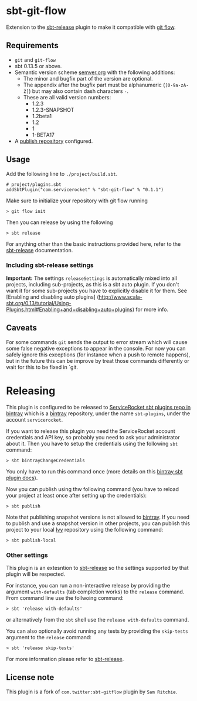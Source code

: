 sbt-git-flow
============

Extension to the [sbt-release](https://github.com/sbt/sbt-release) plugin to make it 
compatible with [git flow](https://github.com/nvie/gitflow).

## Requirements
 * `git` and `git-flow`
 * sbt 0.13.5 or above.
 * Semantic version scheme [semver.org](http://www.semver.org) with the following additions:
   * The minor and bugfix part of the version are optional.
   * The appendix after the bugfix part must be alphanumeric (`[0-9a-zA-Z]`) but may also contain dash characters `-`.
   * These are all valid version numbers:
     * 1.2.3
     * 1.2.3-SNAPSHOT
     * 1.2beta1
     * 1.2
     * 1
     * 1-BETA17
 * A [publish repository](https://github.com/harrah/xsbt/wiki/Publishing) configured. 

## Usage
Add the following line to `./project/build.sbt`. 

    # project/plugins.sbt
    addSbtPlugin("com.servicerocket" % "sbt-git-flow" % "0.1.1")

Make sure to initialize your repository with git flow running

    > git flow init

Then you can release by using the following

    > sbt release

For anything other than the basic instructions provided here, refer to the 
[sbt-release](https://github.com/sbt/sbt-release) documentation.

### Including sbt-release settings
**Important:** The settings `releaseSettings` is automatically mixed into all projects,
 including sub-projects, as this is a sbt auto plugin. If you don't want it for some sub-projects you have to 
 explicitly disable it for them. See [Enabling and disabling auto plugins]
 (http://www.scala-sbt.org/0.13/tutorial/Using-Plugins.html#Enabling+and+disabling+auto+plugins) for more info. 

## Caveats
For some commands `git` sends the output to error stream which will cause some false negative exceptions
 to appear in the console. For now you can safely ignore this exceptions (for instance when a push to 
 remote happens), but in the future this can be improve by treat those commands differently or wait for this to be 
 fixed in `git.
 
Releasing
=========
This plugin is configured to be released to [ServiceRocket sbt plugins repo in bintray][1] which is a
[bintray][2] repository, under the name `sbt-plugins`, under the account `servicerocket`.

If you want to release this plugin you need the ServiceRocket account credentials and API key, so probably you
need to ask your administrator about it. Then you have to setup the credentials using the following `sbt` command:

    > sbt bintrayChangeCredentials

You only have to run this command once (more details on this [bintray sbt plugin docs][3]).
 
Now you can publish using thw following command (you have to reload your project at least once after setting up the
credentials):

    > sbt publish
    
Note that publishing snapshot versions is not allowed to [bintray][1]. If you need to publish and use a snapshot 
version in other projects, you can publish this project to your local [Ivy][4] repository using the following command:

    > sbt publish-local
 
### Other settings

This plugin is an extesntion to [sbt-release](https://github.com/sbt/sbt-release) so the settings supported by that plugin will be respected. 

For instance, you can run a non-interactive release by providing the argument `with-defaults` (tab completion works) to the `release` command. From command line use the follwoing command:

    > sbt 'release with-defaults'
    
  or alternatively from the `sbt` shell use the `release with-defaults` command.

You can also optionally avoid running any tests by providing the `skip-tests` argument to the `release` command:

    > sbt 'release skip-tests'

For more information please refer to [sbt-release](https://github.com/sbt/sbt-release).  

## License note
This plugin is a fork of `com.twitter:sbt-gitflow` plugin by `Sam Ritchie`.

[1]: https://dl.bintray.com/servicerocket/sbt-plugins/
[2]: https://bintray.com
[3]: https://github.com/softprops/bintray-sbt
[4]: http://ant.apache.org/ivy/
